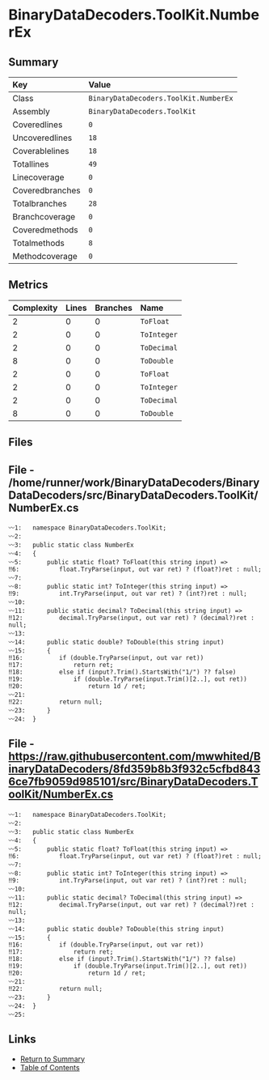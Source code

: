﻿# BinaryDataDecoders.ToolKit.NumberEx

## Summary

| Key             | Value                                 |
| :-------------- | :------------------------------------ |
| Class           | `BinaryDataDecoders.ToolKit.NumberEx` |
| Assembly        | `BinaryDataDecoders.ToolKit`          |
| Coveredlines    | `0`                                   |
| Uncoveredlines  | `18`                                  |
| Coverablelines  | `18`                                  |
| Totallines      | `49`                                  |
| Linecoverage    | `0`                                   |
| Coveredbranches | `0`                                   |
| Totalbranches   | `28`                                  |
| Branchcoverage  | `0`                                   |
| Coveredmethods  | `0`                                   |
| Totalmethods    | `8`                                   |
| Methodcoverage  | `0`                                   |

## Metrics

| Complexity | Lines | Branches | Name        |
| :--------- | :---- | :------- | :---------- |
| 2          | 0     | 0        | `ToFloat`   |
| 2          | 0     | 0        | `ToInteger` |
| 2          | 0     | 0        | `ToDecimal` |
| 8          | 0     | 0        | `ToDouble`  |
| 2          | 0     | 0        | `ToFloat`   |
| 2          | 0     | 0        | `ToInteger` |
| 2          | 0     | 0        | `ToDecimal` |
| 8          | 0     | 0        | `ToDouble`  |

## Files

## File - /home/runner/work/BinaryDataDecoders/BinaryDataDecoders/src/BinaryDataDecoders.ToolKit/NumberEx.cs

```CSharp
〰1:   namespace BinaryDataDecoders.ToolKit;
〰2:   
〰3:   public static class NumberEx
〰4:   {
〰5:       public static float? ToFloat(this string input) =>
‼6:           float.TryParse(input, out var ret) ? (float?)ret : null;
〰7:   
〰8:       public static int? ToInteger(this string input) =>
‼9:           int.TryParse(input, out var ret) ? (int?)ret : null;
〰10:  
〰11:      public static decimal? ToDecimal(this string input) =>
‼12:          decimal.TryParse(input, out var ret) ? (decimal?)ret : null;
〰13:  
〰14:      public static double? ToDouble(this string input)
〰15:      {
‼16:          if (double.TryParse(input, out var ret))
‼17:              return ret;
‼18:          else if (input?.Trim().StartsWith("1/") ?? false)
‼19:              if (double.TryParse(input.Trim()[2..], out ret))
‼20:                  return 1d / ret;
〰21:  
‼22:          return null;
〰23:      }
〰24:  }
```

## File - https://raw.githubusercontent.com/mwwhited/BinaryDataDecoders/8fd359b8b3f932c5cfbd8436ce7fb9059d985101/src/BinaryDataDecoders.ToolKit/NumberEx.cs

```CSharp
〰1:   namespace BinaryDataDecoders.ToolKit;
〰2:   
〰3:   public static class NumberEx
〰4:   {
〰5:       public static float? ToFloat(this string input) =>
‼6:           float.TryParse(input, out var ret) ? (float?)ret : null;
〰7:   
〰8:       public static int? ToInteger(this string input) =>
‼9:           int.TryParse(input, out var ret) ? (int?)ret : null;
〰10:  
〰11:      public static decimal? ToDecimal(this string input) =>
‼12:          decimal.TryParse(input, out var ret) ? (decimal?)ret : null;
〰13:  
〰14:      public static double? ToDouble(this string input)
〰15:      {
‼16:          if (double.TryParse(input, out var ret))
‼17:              return ret;
‼18:          else if (input?.Trim().StartsWith("1/") ?? false)
‼19:              if (double.TryParse(input.Trim()[2..], out ret))
‼20:                  return 1d / ret;
〰21:  
‼22:          return null;
〰23:      }
〰24:  }
〰25:  
```

## Links

* [Return to Summary](Summary.md)
* [Table of Contents](../TOC.md)

